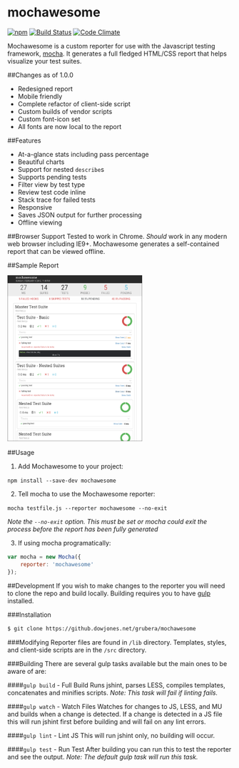 mochawesome
===========
[![npm](http://img.shields.io/badge/npm-1.0.2-green.svg?style=flat-square)](http://www.npmjs.com/package/mochawesome) [![Build Status](https://travis-ci.org/adamgruber/mochawesome.svg?branch=master)](https://travis-ci.org/adamgruber/mochawesome) [![Code Climate](https://codeclimate.com/github/adamgruber/mochawesome/badges/gpa.svg)](https://codeclimate.com/github/adamgruber/mochawesome)

Mochawesome is a custom reporter for use with the Javascript testing framework, [mocha](http://visionmedia.github.io/mocha/). It generates a full fledged HTML/CSS report that helps visualize your test suites.

##Changes as of 1.0.0
- Redesigned report
- Mobile friendly
- Complete refactor of client-side script
- Custom builds of vendor scripts
- Custom font-icon set
- All fonts are now local to the report

##Features
- At-a-glance stats including pass percentage
- Beautiful charts
- Support for nested `describe`s
- Supports pending tests
- Filter view by test type
- Review test code inline
- Stack trace for failed tests
- Responsive
- Saves JSON output for further processing
- Offline viewing

##Browser Support
Tested to work in Chrome. *Should* work in any modern web browser including IE9+.
Mochawesome generates a self-contained report that can be viewed offline. 

##Sample Report

<img src="./docs/mochawesome-screen.png" alt="Mochawesome Report" width="60%" />


##Usage

1. Add Mochawesome to your project:

  `npm install --save-dev mochawesome`

2. Tell mocha to use the Mochawesome reporter:

  `mocha testfile.js --reporter mochawesome --no-exit`

  *Note the `--no-exit` option. This must be set or mocha could exit the process before the report has been fully generated*


3. If using mocha programatically:

  ```js
  var mocha = new Mocha({
      reporter: 'mochawesome'
  });
  ```

##Development
If you wish to make changes to the reporter you will need to clone the repo and build locally. Building requires you to have [gulp](https://github.com/gulpjs/gulp) installed.

###Installation
```sh
$ git clone https://github.dowjones.net/grubera/mochawesome
```
###Modifying
Reporter files are found in `/lib` directory.
Templates, styles, and client-side scripts are in the `/src` directory.

###Building
There are several gulp tasks available but the main ones to be aware of are:

####`gulp build` - Full Build
Runs jshint, parses LESS, compiles templates, concatenates and minifies scripts.
*Note: This task will fail if linting fails.*

####`gulp watch` - Watch Files
Watches for changes to JS, LESS, and MU and builds when a change is detected. If a change is detected in a JS file this will run jshint first before building and will fail on any lint errors.

####`gulp lint` - Lint JS
This will run jshint only, no building will occur.

####`gulp test` - Run Test
After building you can run this to test the reporter and see the output.
*Note: The default gulp task will run this task.*